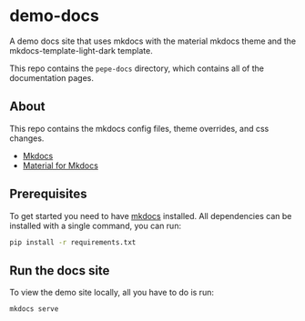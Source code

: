 # demo-docs

A demo docs site that uses mkdocs with the material mkdocs theme and the mkdocs-template-light-dark template.

This repo contains the `pepe-docs` directory, which contains all of the documentation pages.

## About

This repo contains the mkdocs config files, theme overrides, and css changes.

- [Mkdocs](https://www.mkdocs.org/)
- [Material for Mkdocs](https://squidfunk.github.io/mkdocs-material/)

## Prerequisites

To get started you need to have [mkdocs](https://www.mkdocs.org/) installed. All dependencies can be installed with a single command, you can run:

```bash
pip install -r requirements.txt
```

## Run the docs site

To view the demo site locally, all you have to do is run:

```bash
mkdocs serve
```
